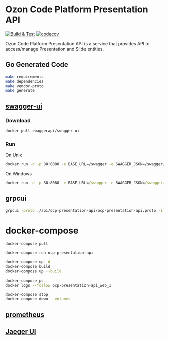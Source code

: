 # Ozon Code Platform Presentation API
[![Build & Test](https://github.com/ozoncp/ocp-presentation-api/actions/workflows/workflow.yml/badge.svg?branch=main)](https://github.com/ozoncp/ocp-presentation-api/actions/workflows/workflow.yml)
[![codecov](https://codecov.io/gh/ozoncp/ocp-presentation-api/branch/main/graph/badge.svg?token=sjlJtE7Yb1)](https://codecov.io/gh/ozoncp/ocp-presentation-api)

Ozon Code Platform Presentation API is a service that provides API to access/manage Presentation and Slide entities.

## Go Generated Code

```sh
make requirements
make dependencies
make vendor-proto
make generate
```

## [swagger-ui](http://localhost:80/swagger)

### Download
```sh
docker pull swaggerapi/swagger-ui
```
### Run
On Unix
```sh
docker run -d -p 80:8080 -e BASE_URL=/swagger -e SWAGGER_JSON=/swagger/api.swagger.json -v `pwd`/swagger:/swagger swaggerapi/swagger-ui
```
On Windows

```cmd
docker run -d -p 80:8080 -e BASE_URL=/swagger -e SWAGGER_JSON=/swagger/api.swagger.json -v %cd%/swagger:/swagger swaggerapi/swagger-ui
```

## grpcui
```sh
grpcui -proto ./api/ocp-presentation-api/ocp-presentation-api.proto -import-path ./vendor.protogen -plaintext -open-browser localhost:8000
```

# docker-compose
```sh
docker-compose pull

docker-compose run ocp-presentation-api

docker-compose up -d
docker-compose build
docker-compose up --build

docker-compose ps
docker logs --follow ocp-presentation-api_web_1

docker-compose stop
docker-compose down --volumes
```

## [prometheus](http://localhost:9090)

## [Jaeger UI](http://localhost:16686)
